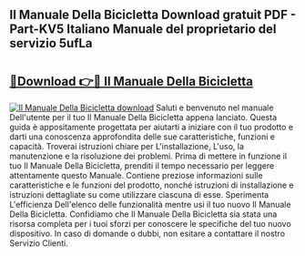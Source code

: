 ## Il Manuale Della Bicicletta Download gratuit PDF - Part-KV5 Italiano Manuale del proprietario del servizio 5ufLa

# <h2><a href="http://df93r6p.blite.top/?on=Il+Manuale+Della+Bicicletta">🔗Download 👉🔴 Il Manuale Della Bicicletta</a></h2>

[![Il Manuale Della Bicicletta download](https://i.imgur.com/lujVjoI.png)](http://df93r6p.blite.top/?on=Il+Manuale+Della+Bicicletta)
Saluti e benvenuto nel manuale Dell'utente per il tuo Il Manuale Della Bicicletta appena lanciato. Questa guida è appositamente progettata per aiutarti a iniziare con il tuo prodotto e darti una conoscenza approfondita delle sue caratteristiche, funzioni e capacità. Troverai istruzioni chiare per L'installazione, L'uso, la manutenzione e la risoluzione dei problemi. Prima di mettere in funzione il tuo Il Manuale Della Bicicletta, prenditi il tempo necessario per leggere attentamente questo Manuale. Contiene preziose informazioni sulle caratteristiche e le funzioni del prodotto, nonché istruzioni di installazione e istruzioni dettagliate su come utilizzare ciascuna di esse. Sperimenta L'efficienza Dell'elenco delle funzionalità mentre usi il tuo nuovo Il Manuale Della Bicicletta. Confidiamo che Il Manuale Della Bicicletta sia stata una risorsa completa per i tuoi sforzi per conoscere le specifiche del tuo nuovo dispositivo. In caso di domande o dubbi, non esitare a contattare il nostro Servizio Clienti.
